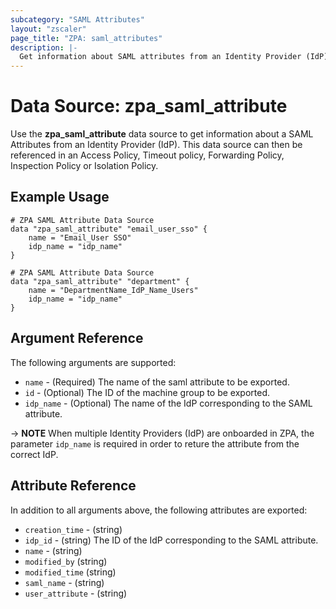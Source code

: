 ```yaml
---
subcategory: "SAML Attributes"
layout: "zscaler"
page_title: "ZPA: saml_attributes"
description: |-
  Get information about SAML attributes from an Identity Provider (IdP) in the Zscaler Private Access cloud.
---
```


# Data Source: zpa_saml_attribute

Use the **zpa_saml_attribute** data source to get information about a SAML Attributes from an Identity Provider (IdP). This data source can then be referenced in an Access Policy, Timeout policy, Forwarding Policy, Inspection Policy or Isolation Policy.

## Example Usage

```hcl
# ZPA SAML Attribute Data Source
data "zpa_saml_attribute" "email_user_sso" {
    name = "Email_User SSO"
    idp_name = "idp_name"
}
```

```hcl
# ZPA SAML Attribute Data Source
data "zpa_saml_attribute" "department" {
    name = "DepartmentName_IdP_Name_Users"
    idp_name = "idp_name"
}
```

## Argument Reference

The following arguments are supported:

* `name` - (Required) The name of the saml attribute to be exported.
* `id` - (Optional) The ID of the machine group to be exported.
* `idp_name` - (Optional) The name of the IdP corresponding to the SAML attribute.

-> **NOTE** When multiple Identity Providers (IdP) are onboarded in ZPA, the parameter ``idp_name`` is required in order to reture the attribute from the correct IdP.

## Attribute Reference

In addition to all arguments above, the following attributes are exported:

* `creation_time` - (string)
* `idp_id` - (string) The ID of the IdP corresponding to the SAML attribute.
* `name` - (string)
* `modified_by` (string)
* `modified_time` (string)
* `saml_name` - (string)
* `user_attribute` - (string)
